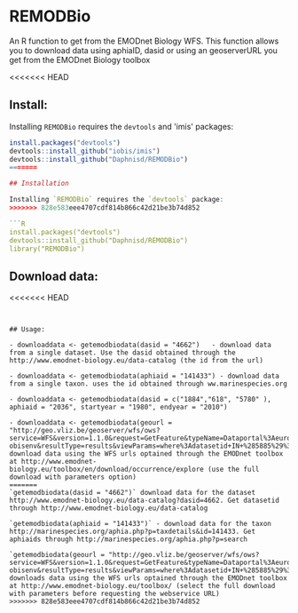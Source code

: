 # REMODBio


An R function to get from the EMODnet Biology WFS. This function allows you to download data using aphiaID, dasid or using an geoserverURL you get from the EMODnet Biology toolbox

<<<<<<< HEAD
## Install:


Installing `REMODBio` requires the `devtools` and 'imis' packages:

```R
install.packages("devtools")
devtools::install_github("iobis/imis")
devtools::install_github("Daphnisd/REMODBio")
=======

## Installation

Installing `REMODBio` requires the `devtools` package:
>>>>>>> 828e583eee4707cdf814b866c42d21be3b74d852

```R
install.packages("devtools")
devtools::install_github("Daphnisd/REMODBio")
library("REMODBio")
```
## Download data:

<<<<<<< HEAD
```


## Usage:

- downloaddata <- getemodbiodata(dasid = "4662")   - download data from a single dataset. Use the dasid obtained through the http://www.emodnet-biology.eu/data-catalog (the id from the url)

- downloaddata <- getemodbiodata(aphiaid = "141433") - download data from a single taxon. uses the id obtained through ww.marinespecies.org

- downloaddata <- getemodbiodata(dasid = c("1884","618", "5780" ), aphiaid = "2036", startyear = "1980", endyear = "2010")

- downloaddata <- getemodbiodata(geourl = "http://geo.vliz.be/geoserver/wfs/ows?service=WFS&version=1.1.0&request=GetFeature&typeName=Dataportal%3Aeurobis-obisenv&resultType=results&viewParams=where%3Adatasetid+IN+%285885%29%3Bcontext%3A0100&outputFormat=csv") download data using the WFS urls optained through the EMODnet toolbox at http://www.emodnet-biology.eu/toolbox/en/download/occurrence/explore (use the full download with parameters option)
=======
`getemodbiodata(dasid = "4662")` download data for the dataset http://www.emodnet-biology.eu/data-catalog?dasid=4662. Get datasetid through http://www.emodnet-biology.eu/data-catalog

`getemodbiodata(aphiaid = "141433")` - download data for the taxon http://marinespecies.org/aphia.php?p=taxdetails&id=141433. Get aphiaids through http://marinespecies.org/aphia.php?p=search

`getemodbiodata(geourl = "http://geo.vliz.be/geoserver/wfs/ows?service=WFS&version=1.1.0&request=GetFeature&typeName=Dataportal%3Aeurobis-obisenv&resultType=results&viewParams=where%3Adatasetid+IN+%285885%29%3Bcontext%3A0100&outputFormat=csv")` downloads data using the WFS urls optained through the EMODnet toolbox at http://www.emodnet-biology.eu/toolbox/ (select the full download with parameters before requesting the webservice URL)
>>>>>>> 828e583eee4707cdf814b866c42d21be3b74d852
